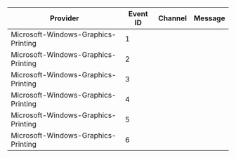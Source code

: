 Provider                             |  Event ID  |  Channel  |  Message
-------------------------------------|------------|-----------|---------
Microsoft-Windows-Graphics-Printing  |  1         |           |
Microsoft-Windows-Graphics-Printing  |  2         |           |
Microsoft-Windows-Graphics-Printing  |  3         |           |
Microsoft-Windows-Graphics-Printing  |  4         |           |
Microsoft-Windows-Graphics-Printing  |  5         |           |
Microsoft-Windows-Graphics-Printing  |  6         |           |